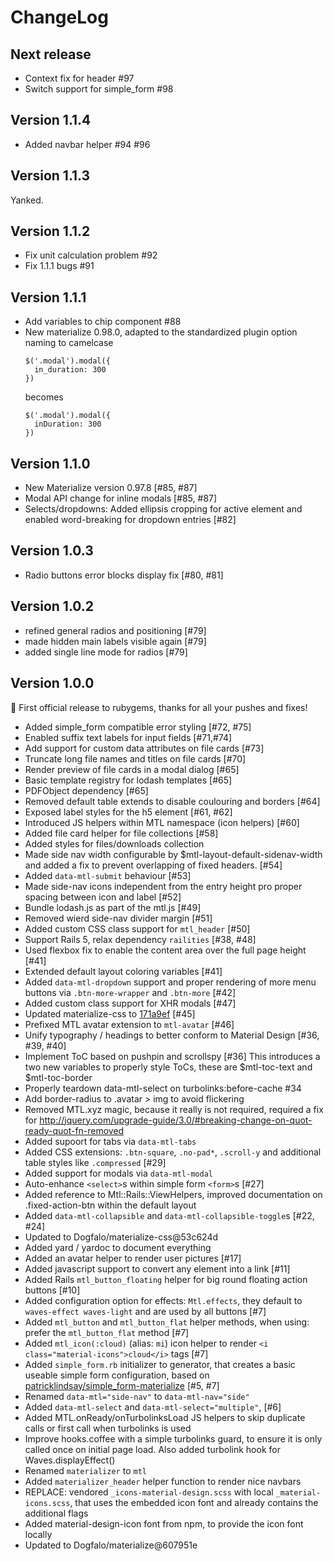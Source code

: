 ChangeLog
=========

Next release
------------
- Context fix for header #97
- Switch support for simple_form #98

Version 1.1.4
------------
- Added navbar helper #94 #96

Version 1.1.3
------------
Yanked.

Version 1.1.2
------------
- Fix unit calculation problem #92
- Fix 1.1.1 bugs #91

Version 1.1.1
-------------
- Add variables to chip component #88
- New materialize 0.98.0, adapted to the standardized plugin option naming to camelcase
  ```
  $('.modal').modal({
    in_duration: 300
  })
  ```
  becomes
  ```
  $('.modal').modal({
    inDuration: 300
  })
  ```

Version 1.1.0
-------------
- New Materialize version 0.97.8 [#85, #87]
- Modal API change for inline modals [#85, #87]
- Selects/dropdowns: Added ellipsis cropping for active element and enabled word-breaking for dropdown entries [#82]

Version 1.0.3
-------------
- Radio buttons error blocks display fix [#80, #81]

Version 1.0.2
-------------
- refined general radios and positioning [#79]
- made hidden main labels visible again [#79]
- added single line mode for radios [#79]


Version 1.0.0
-------------

:tada: First official release to rubygems, thanks for all your pushes
and fixes!

- Added simple_form compatible error styling [#72, #75]
- Enabled suffix text labels for input fields [#71,#74]
- Add support for custom data attributes on file cards [#73]
- Truncate long file names and titles on file cards [#70]
- Render preview of file cards in a modal dialog [#65]
- Basic template registry for lodash templates [#65]
- PDFObject dependency [#65]
- Removed default table extends to disable coulouring and borders [#64]
- Exposed label styles for the h5 element [#61, #62]
- Introduced JS helpers within MTL namespace (icon helpers) [#60]
- Added file card helper for file collections [#58]
- Added styles for files/downloads collection
- Made side nav width configurable by $mtl-layout-default-sidenav-width and added
  a fix to prevent overlapping of fixed headers. [#54]
- Added `data-mtl-submit` behaviour [#53]
- Made side-nav icons independent from the entry height pro proper spacing between icon and label [#52]
- Bundle lodash.js as part of the mtl.js [#49]
- Removed wierd side-nav divider margin [#51]
- Added custom CSS class support for `mtl_header` [#50]
- Support Rails 5, relax dependency `railities` [#38, #48]
- Used flexbox fix to enable the content area over the full page height [#41]
- Extended default layout coloring variables [#41]
- Added `data-mtl-dropdown` support and proper rendering of more menu buttons
  via `.btn-more-wrapper` and `.btn-more` [#42]
- Added custom class support for XHR modals [#47]
- Updated materialize-css to [171a9ef](https://github.com/Dogfalo/materialize/commit/171a9ef004b3145864ef975baa4cea8c0c06bf11) [#45]
- Prefixed MTL avatar extension to `mtl-avatar` [#46]
- Unify typography / headings to better conform to Material Design [#36, #39, #40]
- Implement ToC based on pushpin and scrollspy [#36]
  This introduces a two new variables to properly style ToCs,
  these are $mtl-toc-text and $mtl-toc-border
- Properly teardown data-mtl-select on turbolinks:before-cache #34
- Add border-radius to .avatar > img to avoid flickering
- Removed MTL.xyz magic, because it really is not required, required a fix
  for http://jquery.com/upgrade-guide/3.0/#breaking-change-on-quot-ready-quot-fn-removed
- Added supoort for tabs via `data-mtl-tabs`
- Added CSS extensions: `.btn-square`, `.no-pad*`, `.scroll-y` and
  additional table styles like `.compressed` [#29]
- Added support for modals via `data-mtl-modal`
- Auto-enhance `<select>`s within simple form `<form>`s [#27]
- Added reference to Mtl::Rails::ViewHelpers, improved documentation on
  .fixed-action-btn within the default layout
- Added `data-mtl-collapsible` and `data-mtl-collapsible-toggle`s [#22, #24]
- Updated to Dogfalo/materialize-css@53c624d
- Added yard / yardoc to document everything
- Added an avatar helper to render user pictures [#17]
- Added javascript support to convert any element into a link [#11]
- Added Rails `mtl_button_floating` helper for big round floating action buttons [#10]
- Added configuration option for effects: `Mtl.effects`, they default to
  `waves-effect waves-light` and are used by all buttons [#7]
- Added `mtl_button` and `mtl_button_flat` helper methods, when using: prefer
  the `mtl_button_flat` method [#7]
- Added `mtl_icon(:cloud)` (alias: `mi`) icon helper to render
  `<i class="material-icons">cloud</i>` tags [#7]
- Added `simple_form.rb` initializer to generator, that creates a basic useable
  simple form configuration, based on
  [patricklindsay/simple_form-materialize](https://github.com/patricklindsay/simple_form-materialize)
  [#5, #7]
- Renamed `data-mtl="side-nav"` to `data-mtl-nav="side"`
- Added `data-mtl-select` and `data-mtl-select="multiple"`, [#6]
- Added MTL.onReady/onTurbolinksLoad JS helpers to skip duplicate calls
  or first call when turbolinks is used
- Improve hooks.coffee with a simple turbolinks guard, to ensure it
  is only called once on initial page load. Also added turbolink hook
  for Waves.displayEffect()
- Renamed `materializer` to `mtl`
- Added `materializer_header` helper function to render nice navbars
- REPLACE: vendored `_icons-material-design.scss` with local `_material-icons.scss`,
  that uses the embedded icon font and already contains the additional flags
- Added material-design-icon font from npm, to provide the icon font locally
- Updated to Dogfalo/materialize@607951e
